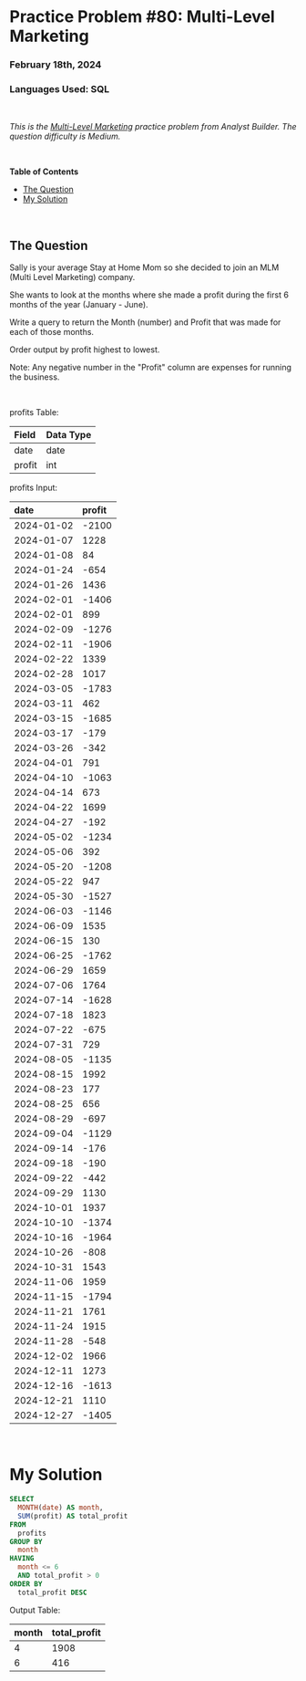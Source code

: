 # **Practice Problem #80: Multi-Level Marketing**
### February 18th, 2024
### Languages Used: SQL

<br>

*This is the [Multi-Level Marketing](https://www.analystbuilder.com/questions/multi-level-marketing-VXWrg) practice problem from Analyst Builder. The question difficulty is Medium.*

<br>

**Table of Contents**

-   [The Question](#the-question)
-   [My Solution](#my-solution)
  
<br>

## The Question

Sally is your average Stay at Home Mom so she decided to join an MLM (Multi Level Marketing) company.

She wants to look at the months where she made a profit during the first 6 months of the year (January - June).

Write a query to return the Month (number) and Profit that was made for each of those months.

Order output by profit highest to lowest.

Note: Any negative number in the "Profit" column are expenses for running the business.

<br>

profits Table:

| Field  | Data Type |
| :----- | :-------- |
| date   | date      |
| profit | int       |

profits Input:

| date       | profit |
| :--------- | :----- |
| 2024-01-02 | \-2100 |
| 2024-01-07 | 1228   |
| 2024-01-08 | 84     |
| 2024-01-24 | \-654  |
| 2024-01-26 | 1436   |
| 2024-02-01 | \-1406 |
| 2024-02-01 | 899    |
| 2024-02-09 | \-1276 |
| 2024-02-11 | \-1906 |
| 2024-02-22 | 1339   |
| 2024-02-28 | 1017   |
| 2024-03-05 | \-1783 |
| 2024-03-11 | 462    |
| 2024-03-15 | \-1685 |
| 2024-03-17 | \-179  |
| 2024-03-26 | \-342  |
| 2024-04-01 | 791    |
| 2024-04-10 | \-1063 |
| 2024-04-14 | 673    |
| 2024-04-22 | 1699   |
| 2024-04-27 | \-192  |
| 2024-05-02 | \-1234 |
| 2024-05-06 | 392    |
| 2024-05-20 | \-1208 |
| 2024-05-22 | 947    |
| 2024-05-30 | \-1527 |
| 2024-06-03 | \-1146 |
| 2024-06-09 | 1535   |
| 2024-06-15 | 130    |
| 2024-06-25 | \-1762 |
| 2024-06-29 | 1659   |
| 2024-07-06 | 1764   |
| 2024-07-14 | \-1628 |
| 2024-07-18 | 1823   |
| 2024-07-22 | \-675  |
| 2024-07-31 | 729    |
| 2024-08-05 | \-1135 |
| 2024-08-15 | 1992   |
| 2024-08-23 | 177    |
| 2024-08-25 | 656    |
| 2024-08-29 | \-697  |
| 2024-09-04 | \-1129 |
| 2024-09-14 | \-176  |
| 2024-09-18 | \-190  |
| 2024-09-22 | \-442  |
| 2024-09-29 | 1130   |
| 2024-10-01 | 1937   |
| 2024-10-10 | \-1374 |
| 2024-10-16 | \-1964 |
| 2024-10-26 | \-808  |
| 2024-10-31 | 1543   |
| 2024-11-06 | 1959   |
| 2024-11-15 | \-1794 |
| 2024-11-21 | 1761   |
| 2024-11-24 | 1915   |
| 2024-11-28 | \-548  |
| 2024-12-02 | 1966   |
| 2024-12-11 | 1273   |
| 2024-12-16 | \-1613 |
| 2024-12-21 | 1110   |
| 2024-12-27 | \-1405 |

<br>

# My Solution

``` SQL
SELECT 
  MONTH(date) AS month,
  SUM(profit) AS total_profit
FROM 
  profits
GROUP BY
  month
HAVING
  month <= 6
  AND total_profit > 0
ORDER BY
  total_profit DESC
```

Output Table:

| month | total_profit |
| :---- | :----------- |
| 4     | 1908         |
| 6     | 416          |
